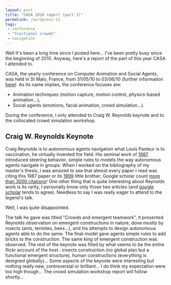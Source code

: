 ```yaml
---
layout: post
title: "CASA 2010 report (part 1)"
permalink: /wordpress-11
tags:
 - conference
 - "functional crowds"
 - navigation
---
```


Well It's been a long time since I posted here... I've been pretty busy since the beginning of 2010. Anyway, here's a report of the part of this year CASA I attended to. 

CASA, the yearly conference on Computer Animation and Social Agents, was held in St Malo, France, from 31/05/10 to 03/06/10 (further information [here](http://casa2010.inria.fr)). As its name implies, the conference focuses are:
- Animation techniques (motion capture, motion control, physics-based animation...),
- Social agents (emotions, facial animation, crowd simulation...).

During the conference, I only attended to Craig W. Reynolds keynote and to the collocated crowd simulation workshop.

## Craig W. Reynolds Keynote ##
Craig Reynolds is to autonomous agents navigation what Louis Pasteur is to vaccination, he virtually invented the field. His seminal work of [1987](http://pille.iwr.uni-heidelberg.de/~ckurs/Data/Flocks.pdf) introduced steering behavior, simple rules to models the way autonomous agents navigate in groups. When I worked on the bibliography of my master's thesis, I was amazed to see that almost every paper I read was citing this 1987 paper or its [1999](http://www.cs.uu.nl/docs/vakken/mpp/papers/8.pdf) little brother; Google scholar count [more than 3000 citations](http://scholar.google.fr/scholar?cluster=8844322844823739657&amp;hl=fr&amp;as_sdt=2000")! One other thing that is quite interesting about Reynolds work is its rarity, I personally know only those two articles (and [google scholar](http://scholar.google.fr/scholar?hl=fr&amp;q=CW+Reynolds&amp;btnG=Rechercher&amp;lr=&amp;as_sdt=2000&amp;as_vis=1") tends to agree). Needless to say I was really eager to attend to the legend's talk. 

Well, I was quite disappointed. 

The talk he gave was titled "Crowds and emergent teamwork", it presented Reynolds observation on emergent constructions in nature, done mostly by insects (ants, termites, bees...), and his attempts to design autonomous agents able to do the same. The final model gave agents simple rules to add bricks to the construction. The same king of emergent construction was observed. The rest of the keynote was filled by what seems to be the entire flickr account of the host : insects construction (no global plan but a functional emergent structure), human constructions (everything is designed globally)... Some aspects of the keynote were interesting but nothing really new, controversial or brilliant... I do think my expectation were too high though... The crowd simulation workshop report will follow shortly...